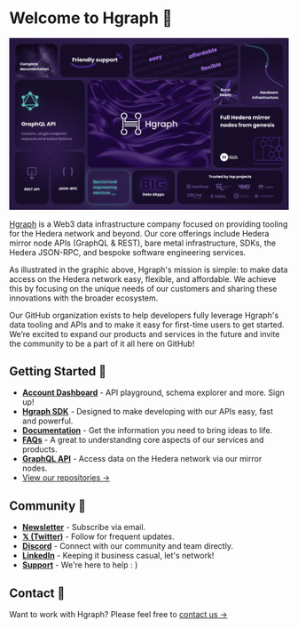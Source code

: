 # Welcome to Hgraph 🙌

![image](Hgraph_Bento-Box-Deck_June-2024.png)

[Hgraph](https://hgraph.com) is a Web3 data infrastructure company focused on providing tooling for the Hedera network and beyond. Our core offerings include Hedera mirror node APIs (GraphQL & REST), bare metal infrastructure, SDKs, the Hedera JSON-RPC, and bespoke software engineering services.

As illustrated in the graphic above, Hgraph's mission is simple: to make data access on the Hedera network easy, flexible, and affordable. We achieve this by focusing on the unique needs of our customers and sharing these innovations with the broader ecosystem.

Our GitHub organization exists to help developers fully leverage Hgraph's data tooling and APIs and to make it easy for first-time users to get started. We’re excited to expand our products and services in the future and invite the community to be a part of it all here on GitHub!

## Getting Started 👋

* **[Account Dashboard](https://console.hgraph.io)** - API playground, schema explorer and more. Sign up!
* **[Hgraph SDK](https://github.com/hgraph-io/sdk)** - Designed to make developing with our APIs easy, fast and powerful.
* **[Documentation](https://docs.hgraph.com)** - Get the information you need to bring ideas to life.
* **[FAQs](https://docs.hgraph.com/category/faqs)** - A great to understanding core aspects of our services and products.
* **[GraphQL API](https://docs.hgraph.com/category/graphql-api)** - Access data on the Hedera network via our mirror nodes.
* [View our repositories →](https://github.com/orgs/hgraph-io/repositories)



## Community 💜

* **[Newsletter](https://hgraph.beehiiv.com/subscribe)** - Subscribe via email.
* **[𝕏 (Twitter)](https://docs.hgraph.com/support)** - Follow for frequent updates.
* **[Discord](https://discord.gg/dwxpRHHVWX)** - Connect with our community and team directly.
* **[LinkedIn](https://www.linkedin.com/company/hgraph_io)** - Keeping it business casual, let's network!
* **[Support](https://docs.hgraph.com/support)** - We're here to help : )


## Contact 📧

Want to work with Hgraph? Please feel free to [contact us →](https://form.typeform.com/to/LUnKkmRL)